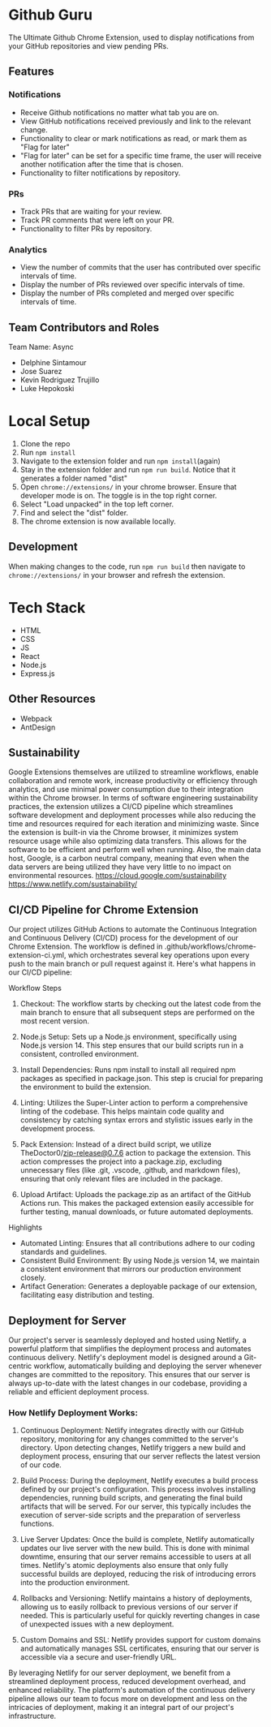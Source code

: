 # Github Guru

The Ultimate Github Chrome Extension, used to display notifications from your GitHub repositories and view pending PRs.

## Features
### Notifications
* Receive Github notifications no matter what tab you are on.
* View GitHub notifications received previously and link to the relevant change.
* Functionality to clear or mark notifications as read, or mark them as "Flag for later"
* "Flag for later" can be set for a specific time frame, the user will receive another notification after the time that is chosen.
* Functionality to filter notifications by repository.

### PRs
* Track PRs that are waiting for your review.
* Track PR comments that were left on your PR.
* Functionality to filter PRs by repository.

### Analytics
* View the number of commits that the user has contributed over specific intervals of time.
* Display the number of PRs reviewed over specific intervals of time.
* Display the number of PRs completed and merged over specific intervals of time.

## Team Contributors and Roles
Team Name: Async
* Delphine Sintamour
* Jose Suarez
* Kevin Rodriguez Trujillo
* Luke Hepokoski

# Local Setup
1. Clone the repo
2. Run `npm install`
3. Navigate to the extension folder and run `npm install`(again)
4. Stay in the extension folder and run `npm run build`. Notice that it generates a folder named "dist"
5. Open `chrome://extensions/` in your chrome browser. Ensure that developer mode is on. The toggle is in the top right corner.
6. Select "Load unpacked" in the top left corner.
7. Find and select the "dist" folder.
8. The chrome extension is now available locally.

## Development
When making changes to the code, run `npm run build` then navigate to `chrome://extensions/` in your browser and refresh the extension.

# Tech Stack
* HTML
* CSS
* JS
* React
* Node.js
* Express.js
  
## Other Resources
* Webpack
* AntDesign

## Sustainability
Google Extensions themselves are utilized to streamline workflows, enable collaboration and remote work, increase productivity or efficiency through analytics, and use minimal power consumption due to their integration within the Chrome browser. In terms of software engineering sustainability practices, the extension utilizes a CI/CD pipeline which streamlines software development and deployment processes while also reducing the time and resources required for each iteration and minimizing waste. Since the extension is built-in via the Chrome browser, it minimizes system resource usage while also optimizing data transfers. This allows for the software to be efficient and perform well when running. Also, the main data host, Google, is a carbon neutral company, meaning that even when the data servers are being utilized they have very little to no impact on environmental resources.
https://cloud.google.com/sustainability
https://www.netlify.com/sustainability/

## CI/CD Pipeline for Chrome Extension
Our project utilizes GitHub Actions to automate the Continuous Integration and Continuous Delivery (CI/CD) process for the development of our Chrome Extension. The workflow is defined in .github/workflows/chrome-extension-ci.yml, which orchestrates several key operations upon every push to the main branch or pull request against it. Here's what happens in our CI/CD pipeline:

Workflow Steps
1. Checkout: The workflow starts by checking out the latest code from the main branch to ensure that all subsequent steps are performed on the most recent version.

2. Node.js Setup: Sets up a Node.js environment, specifically using Node.js version 14. This step ensures that our build scripts run in a consistent, controlled environment.

3. Install Dependencies: Runs npm install to install all required npm packages as specified in package.json. This step is crucial for preparing the environment to build the extension.

4. Linting: Utilizes the Super-Linter action to perform a comprehensive linting of the codebase. This helps maintain code quality and consistency by catching syntax errors and stylistic issues early in the development process.

5. Pack Extension: Instead of a direct build script, we utilize TheDoctor0/zip-release@0.7.6 action to package the extension. This action compresses the project into a package.zip, excluding unnecessary files (like .git, .vscode, .github, and markdown files), ensuring that only relevant files are included in the package.

7. Upload Artifact: Uploads the package.zip as an artifact of the GitHub Actions run. This makes the packaged extension easily accessible for further testing, manual downloads, or future automated deployments.

Highlights
* Automated Linting: Ensures that all contributions adhere to our coding standards and guidelines.
* Consistent Build Environment: By using Node.js version 14, we maintain a consistent environment that mirrors our production environment closely.
* Artifact Generation: Generates a deployable package of our extension, facilitating easy distribution and testing.

## Deployment for Server

Our project's server is seamlessly deployed and hosted using Netlify, a powerful platform that simplifies the deployment process and automates continuous delivery. Netlify's deployment model is designed around a Git-centric workflow, automatically building and deploying the server whenever changes are committed to the repository. This ensures that our server is always up-to-date with the latest changes in our codebase, providing a reliable and efficient deployment process.

### How Netlify Deployment Works:
1. Continuous Deployment: Netlify integrates directly with our GitHub repository, monitoring for any changes committed to the server's directory. Upon detecting changes, Netlify triggers a new build and deployment process, ensuring that our server reflects the latest version of our code.

2. Build Process: During the deployment, Netlify executes a build process defined by our project's configuration. This process involves installing dependencies, running build scripts, and generating the final build artifacts that will be served. For our server, this typically includes the execution of server-side scripts and the preparation of serverless functions.

3. Live Server Updates: Once the build is complete, Netlify automatically updates our live server with the new build. This is done with minimal downtime, ensuring that our server remains accessible to users at all times. Netlify's atomic deployments also ensure that only fully successful builds are deployed, reducing the risk of introducing errors into the production environment.

4. Rollbacks and Versioning: Netlify maintains a history of deployments, allowing us to easily rollback to previous versions of our server if needed. This is particularly useful for quickly reverting changes in case of unexpected issues with a new deployment.

5. Custom Domains and SSL: Netlify provides support for custom domains and automatically manages SSL certificates, ensuring that our server is accessible via a secure and user-friendly URL.

By leveraging Netlify for our server deployment, we benefit from a streamlined deployment process, reduced development overhead, and enhanced reliability. The platform's automation of the continuous delivery pipeline allows our team to focus more on development and less on the intricacies of deployment, making it an integral part of our project's infrastructure.
